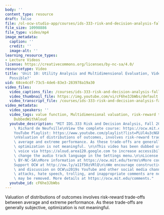 ```yaml
---
body: ''
content_type: resource
draft: false
file: /ol-ocw-studio-app/courses/ids-333-risk-and-decision-analysis-fall-2021/unit-10-utility-video-1_360p_16_9.mp4
file_size: 10998886
file_type: video/mp4
image_metadata:
  caption: ''
  credit: ''
  image-alt: ''
learning_resource_types:
- Lecture Videos
license: https://creativecommons.org/licenses/by-nc-sa/4.0/
resourcetype: Video
title: 'Unit 10: Utility Analysis and Multidimensional Evaluation, Video 1: Is Optimization
  Possible?'
uid: 68ce4cdf-73c5-4de6-83e3-283978a19a30
video_files:
  video_captions_file: /courses/ids-333-risk-and-decision-analysis-fall-2021/1iX10bR7BEqjpa3sJ89IJUovG13l77wDx_transcript.webvtt
  video_thumbnail_file: https://img.youtube.com/vi/cF6he3JbWbs/default.jpg
  video_transcript_file: /courses/ids-333-risk-and-decision-analysis-fall-2021/1iX10bR7BEqjpa3sJ89IJUovG13l77wDx_transcript.pdf
video_metadata:
  video_speakers: ''
  video_tags: value function, Multidimensional valuation, risk-reward trade-off, optimization,
    DubbedWithAloud
  youtube_description: "MIT IDS.333 Risk and Decision Analysis, Fall 2021\nInstructor:\
    \ Richard de Neufville\nView the complete course: https://ocw.mit.edu/courses/ids-333-risk-and-decision-analysis-fall-2021/\n\
    YouTube Playlist: https://www.youtube.com/playlist?list=PLUl4u3cNGP62jwhTqp8_1kwrkDkxZhpQC\n\
    \nValuation of distributions of outcomes, involves risk-reward trade-offs between\
    \ average and extreme performance. As these trade-offs are generally subjective,\
    \ optimization is not meaningful. \n\nThis video has been dubbed using an artificial\
    \ voice via https://aloud.area120.google.com to increase accessibility. You can\
    \ change the audio track language in the Settings menu.\n\nLicense: Creative Commons\
    \ BY-NC-SA\nMore information at https://ocw.mit.edu/terms\nMore courses at https://ocw.mit.edu\n\
    Support OCW at http://ow.ly/a1If50zVRlQ\n\nWe encourage constructive comments\
    \ and discussion on OCW\u2019s YouTube and other social media channels. Personal\
    \ attacks, hate speech, trolling, and inappropriate comments are not allowed and\
    \ may be removed. More details at https://ocw.mit.edu/comments."
  youtube_id: cF6he3JbWbs
---
```

Valuation of distributions of outcomes involves risk-reward trade-offs between average and extreme performance. As these trade-offs are generally subjective, optimization is not meaningful.